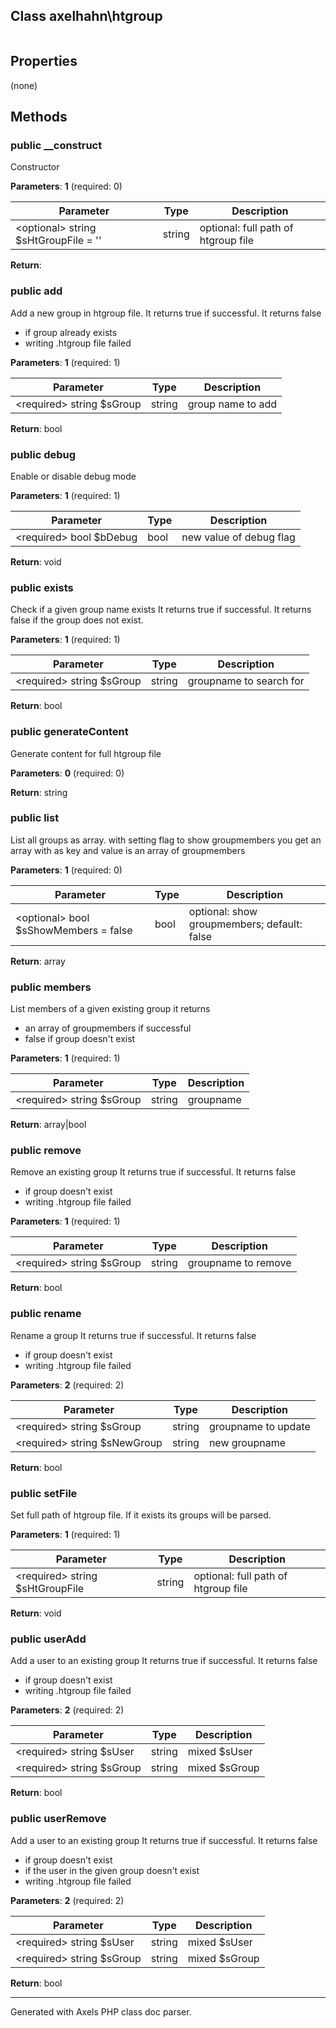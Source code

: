 ## Class axelhahn\htgroup

```txt

```

## Properties

(none)

## Methods

### public __construct

Constructor

**Parameters**: **1** (required: 0)

| Parameter | Type | Description
|--         |--    |--
\<optional\> string $sHtGroupFile = '' | string | optional: full path of htgroup file


**Return**: 

### public add

Add a new group in htgroup file.
It returns true if successful.
It returns false
- if group already exists
- writing .htgroup file failed

**Parameters**: **1** (required: 1)

| Parameter | Type | Description
|--         |--    |--
\<required\> string $sGroup | string | group name to add


**Return**: bool

### public debug

Enable or disable debug mode

**Parameters**: **1** (required: 1)

| Parameter | Type | Description
|--         |--    |--
\<required\> bool $bDebug | bool | new value of debug flag


**Return**: void

### public exists

Check if a given group name exists
It returns true if successful.
It returns false if the group does not exist.

**Parameters**: **1** (required: 1)

| Parameter | Type | Description
|--         |--    |--
\<required\> string $sGroup | string | groupname to search for


**Return**: bool

### public generateContent

Generate content for full htgroup file

**Parameters**: **0** (required: 0)


**Return**: string

### public list

List all groups as array.
with setting flag to show groupmembers you get an array
with <group> as key and value is an array of groupmembers

**Parameters**: **1** (required: 0)

| Parameter | Type | Description
|--         |--    |--
\<optional\> bool $sShowMembers = false | bool | optional: show groupmembers; default: false


**Return**: array

### public members

List members of a given existing group
it returns
- an array of groupmembers if successful
- false if group doesn't exist

**Parameters**: **1** (required: 1)

| Parameter | Type | Description
|--         |--    |--
\<required\> string $sGroup | string | groupname


**Return**: array|bool

### public remove

Remove an existing group
It returns true if successful.
It returns false
- if group doesn't exist
- writing .htgroup file failed

**Parameters**: **1** (required: 1)

| Parameter | Type | Description
|--         |--    |--
\<required\> string $sGroup | string | groupname to remove


**Return**: bool

### public rename

Rename a group
It returns true if successful.
It returns false
- if group doesn't exist
- writing .htgroup file failed

**Parameters**: **2** (required: 2)

| Parameter | Type | Description
|--         |--    |--
\<required\> string $sGroup | string | groupname to update
\<required\> string $sNewGroup | string | new groupname


**Return**: bool

### public setFile

Set full path of htgroup file. If it exists its groups will be parsed.

**Parameters**: **1** (required: 1)

| Parameter | Type | Description
|--         |--    |--
\<required\> string $sHtGroupFile | string | optional: full path of htgroup file


**Return**: void

### public userAdd

Add a user to an existing group
It returns true if successful.
It returns false
- if group doesn't exist
- writing .htgroup file failed

**Parameters**: **2** (required: 2)

| Parameter | Type | Description
|--         |--    |--
\<required\> string $sUser | string | mixed $sUser
\<required\> string $sGroup | string | mixed $sGroup


**Return**: bool

### public userRemove

Add a user to an existing group
It returns true if successful.
It returns false
- if group doesn't exist
- if the user in the given group doesn't exist
- writing .htgroup file failed

**Parameters**: **2** (required: 2)

| Parameter | Type | Description
|--         |--    |--
\<required\> string $sUser | string | mixed $sUser
\<required\> string $sGroup | string | mixed $sGroup


**Return**: bool



---
Generated with Axels PHP class doc parser.